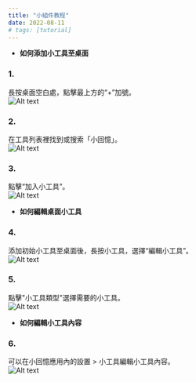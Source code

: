 ```yaml
---
title: "小組件教程"
date: 2022-08-11
# tags: [tutorial]
---
```


- **如何添加小工具至桌面**

### 1.
長按桌面空白處，點擊最上方的“+”加號。\
![Alt text](/images/tutorial_zhhant_1.jpg?raw=true "Optional Title")


### 2.
在工具列表裡找到或搜索「小回憶」。\
![Alt text](/images/tutorial_zhhant_2.jpg?raw=true "Optional Title")

### 3.
點擊“加入小工具”。\
![Alt text](/images/tutorial_zhhant_3.jpg?raw=true "Optional Title")

- **如何編輯桌面小工具**

### 4. 
添加初始小工具至桌面後，長按小工具，選擇“編輯小工具”。\
![Alt text](/images/tutorial_zhhant_4.jpg?raw=true "Optional Title")

### 5.
點擊"小工具類型"選擇需要的小工具。\
![Alt text](/images/tutorial_zhhant_5.jpg?raw=true "Optional Title")

- **如何編輯小工具內容**

### 6.
可以在小回憶應用內的設置 > 小工具編輯小工具內容。\
![Alt text](/images/tutorial_zhhant_6.jpg?raw=true "Optional Title")